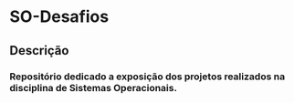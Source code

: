 # SO-Desafios

## Descrição

### Repositório dedicado a exposição dos projetos realizados na disciplina de Sistemas Operacionais.